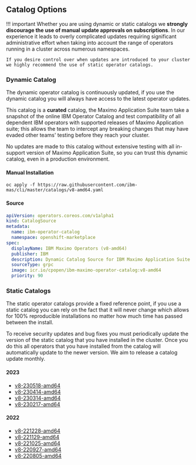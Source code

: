 Catalog Options
-------------------------------------------------------------------------------

!!! important
    Whether you are using dynamic or static catalogs we **strongly discourage the use of manual update approvals on subscriptions**.  In our experience it leads to overly complicated updates requiring significant administrative effort when taking into account the range of operators running in a cluster across numerous namespaces.

    If you desire control over when updates are introduced to your cluster we highly recommend the use of static operator catalogs.

### Dynamic Catalog
The dynamic operator catalog is continuously updated, if you use the dynamic catalog you will always have access to the latest operator updates.

This catalog is a **curated** catalog, the Maximo Application Suite team take a snapshot of the online IBM Operator Catalog and test compatibility of all dependent IBM operators with supported releases of Maximo Application suite; this allows the team to intercept any breaking changes that may have evaded other teams' testing before they reach your cluster.

No updates are made to this catalog without extensive testing with all in-support version of Maximo Application Suite, so you can trust this dynamic catalog, even in a production environment.

#### Manual Installation
`oc apply -f https://raw.githubusercontent.com/ibm-mas/cli/master/catalogs/v8-amd64.yaml`

#### Source
```yaml
apiVersion: operators.coreos.com/v1alpha1
kind: CatalogSource
metadata:
  name: ibm-operator-catalog
  namespace: openshift-marketplace
spec:
  displayName: IBM Maximo Operators (v8-amd64)
  publisher: IBM
  description: Dynamic Catalog Source for IBM Maximo Application Suite
  sourceType: grpc
  image: icr.io/cpopen/ibm-maximo-operator-catalog:v8-amd64
  priority: 90
```

### Static Catalogs
The static operator catalogs provide a fixed reference point, if you use a static catalog you can rely on the fact that it will never change which allows for 100% reproducible installations no matter how much time has passed between the install.

To receive security updates and bug fixes you must periodically update the version of the static catalog that you have installed in the cluster.  Once you do this all operators that you have installed from the catalog will automatically update to the newer version.  We aim to release a catalog update monthly.

#### 2023
- [v8-230518-amd64](v8-230518-amd64.md)
- [v8-230414-amd64](v8-230414-amd64.md)
- [v8-230314-amd64](v8-230314-amd64.md)
- [v8-230217-amd64](v8-230217-amd64.md)

#### 2022
- [v8-221228-amd64](v8-221228-amd64.md)
- [v8-221129-amd64](v8-221129-amd64.md)
- [v8-221025-amd64](v8-221025-amd64.md)
- [v8-220927-amd64](v8-220927-amd64.md)
- [v8-220805-amd64](v8-220805-amd64.md)
